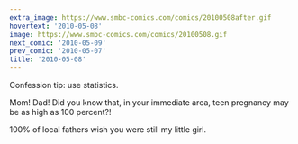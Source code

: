 ```yaml
---
extra_image: https://www.smbc-comics.com/comics/20100508after.gif
hovertext: '2010-05-08'
image: https://www.smbc-comics.com/comics/20100508.gif
next_comic: '2010-05-09'
prev_comic: '2010-05-07'
title: '2010-05-08'
---
```


Confession tip: use statistics.

Mom! Dad! Did you know that, in your immediate area, teen pregnancy may be as high as 100 percent?!

100% of local fathers wish you were still my little girl.